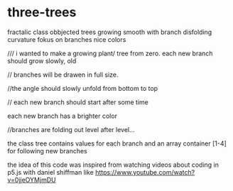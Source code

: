 # three-trees
fractalic class obbjected trees growing smooth with branch disfolding curvature fokus on branches nice colors

///  i wanted to make a growing plant/ tree from zero. each new branch should grow slowly, old

// branches will be drawen in full size. 

//the angle should slowly unfold from bottom to top

// each new branch should start after some time

each new branch has a brighter color

//branches are folding out level after level...


the class tree contains values for each branch and an array container [1-4] for following new branches

the idea of this code was inspired from watching videos about coding in p5.js with daniel shiffman
like https://www.youtube.com/watch?v=0jjeOYMjmDU
